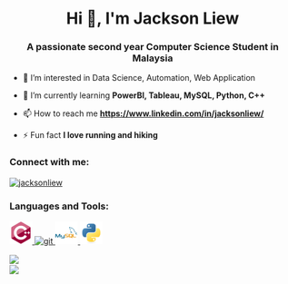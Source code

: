<h1 align="center">Hi 👋, I'm Jackson Liew</h1>
<h3 align="center">A passionate second year Computer Science Student in Malaysia</h3>

- 👀 I’m interested in Data Science, Automation, Web Application

- 🌱 I’m currently learning **PowerBI, Tableau, MySQL, Python, C++**

- 📫 How to reach me **https://www.linkedin.com/in/jacksonliew/**

- ⚡ Fun fact **I love running and hiking**

<h3 align="left">Connect with me:</h3>
<p align="left">
<a href="https://linkedin.com/in/jacksonliew" target="blank"><img align="center" src="https://raw.githubusercontent.com/rahuldkjain/github-profile-readme-generator/master/src/images/icons/Social/linked-in-alt.svg" alt="jacksonliew" height="30" width="40" /></a>
</p>

<h3 align="left">Languages and Tools:</h3>
<p align="left"> <a href="https://www.w3schools.com/cpp/" target="_blank"> <img src="https://raw.githubusercontent.com/devicons/devicon/master/icons/cplusplus/cplusplus-original.svg" alt="cplusplus" width="40" height="40"/> </a> <a href="https://git-scm.com/" target="_blank"> <img src="https://www.vectorlogo.zone/logos/git-scm/git-scm-icon.svg" alt="git" width="40" height="40"/> </a> <a href="https://www.mysql.com/" target="_blank"> <img src="https://raw.githubusercontent.com/devicons/devicon/master/icons/mysql/mysql-original-wordmark.svg" alt="mysql" width="40" height="40"/> </a> <a href="https://www.python.org" target="_blank"> <img src="https://raw.githubusercontent.com/devicons/devicon/master/icons/python/python-original.svg" alt="python" width="40" height="40"/> </a> </p>

<a href="https://github.com/JacksonLiew101/github-readme-stats">
  <img align="center" src="https://github-readme-stats.vercel.app/api?username=JacksonLiew101&show_icons=true&theme=gotham" />
</a>

<br>

<a href="https://github.com/JacksonLiew101/github-readme-stats">
  <img align="center" src="https://github-readme-stats.vercel.app/api/top-langs/?username=JacksonLiew101&layout=compact&theme=gotham" />
</a>
